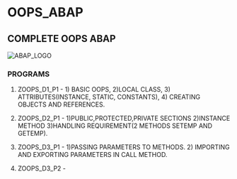 # OOPS_ABAP
## COMPLETE OOPS ABAP
![ABAP_LOGO](https://drive.google.com/uc?export=view&id=1W9hk4GUpAMvg3o8nYdxW3p9JJBtacKTy)

### PROGRAMS

1. ZOOPS_D1_P1 - 1) BASIC OOPS, 2)LOCAL CLASS, 3) ATTRIBUTES(INSTANCE, STATIC, CONSTANTS), 4) CREATING OBJECTS AND REFERENCES.

2. ZOOPS_D2_P1 - 1)PUBLIC,PROTECTED,PRIVATE SECTIONS 2)INSTANCE METHOD 3)HANDLING REQUIREMENT(2 METHODS SETEMP AND GETEMP).

3. ZOOPS_D3_P1 - 1)PASSING PARAMETERS TO METHODS. 2) IMPORTING AND EXPORTING PARAMETERS IN CALL METHOD.

4. ZOOPS_D3_P2 - 
